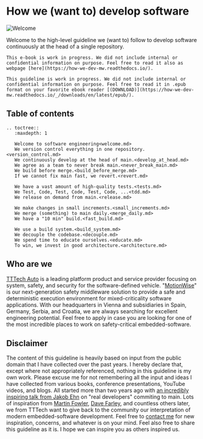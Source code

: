 # How we (want to) develop software

![Welcome](img/home.jpg)

Welcome to the high-level guideline we (want to) follow to develop software continuously at the head of a single repository.

```{only} epub
This e-book is work in progress. We did not include internal or confidential information on purpose. Feel free to read it also as webpage [here](https://how-we-dev-mw.readthedocs.io/).  
```
```{only} not epub
This guideline is work in progress. We did not include internal or confidential information on purpose. Feel free to read it in .epub format on your favorite ebook reader [(DOWNLOAD)](https://how-we-dev-mw.readthedocs.io/_/downloads/en/latest/epub/). 
```

## Table of contents

```{eval-rst}
.. toctree::
   :maxdepth: 1

   Welcome to software engineering<welcome.md>
   We version control everything in one repository.<version_control.md>
   We continuously develop at the head of main.<develop_at_head.md>
   We agree as a team to never break main.<never_break_main.md>
   We build before merge.<build_before_merge.md>
   If we cannot fix main fast, we revert.<revert.md>
   
   We have a vast amount of high-quality tests.<tests.md>
   We Test, Code, Test, Code, Test, Code, ...<tdd.md>
   We release on demand from main.<release.md>
   
   We make changes in small increments.<small_increments.md>
   We merge (something) to main daily.<merge_daily.md>
   We have a "10 min" build.<fast_build.md>
   
   We use a build system.<build_system.md>
   We decouple the codebase.<decouple.md>
   We spend time to educate ourselves.<educate.md>
   To win, we invest in good architecture.<architecture.md>
```

## Who are we

[TTTech Auto](https://www.tttech-auto.com/) is a leading platform product and service provider focusing on system, safety, and security for the software-defined vehicle. "[MotionWise](https://www.tttech-auto.com/software-products/motionwise-safety-middleware)" is our next-generation safety middleware solution to provide a safe and deterministic execution environment for mixed-criticality software applications. With our headquarters in Vienna and subsidiaries in Spain, Germany, Serbia, and Croatia, we are always searching for excellent engineering potential. Feel free to apply in case you are looking for one of the most incredible places to work on safety-critical embedded-software.

## Disclaimer

The content of this guideline is heavily based on input from the public domain that I have collected over the past years. I hereby declare that, except where not appropriately referenced, nothing in this guideline is my own work. Please excuse me for not remembering all the input and ideas I have collected from various books, conference presentations, YouTube videos, and blogs. All started more than two years ago with [an incredibly inspiring talk from Jakob Ehn](https://www.youtube.com/watch?v=hL1OZfgoZGk&t=105s) on "real developers" commiting to main. Lots of inspiration from [Martin Fowler](https://martinfowler.com/articles/branching-patterns.html), [Dave Farley](https://www.youtube.com/@ContinuousDelivery), and countless others later, we from TTTech want to give back to the community our interpretation of modern embedded-software development. Feel free to [contact me](mailto:sebastian.caban@tttech-auto.com) for new inspiration, concerns, and whatever is on your mind. Feel also free to share this guideline as it is. I hope we can inspire you as others inspired us.
